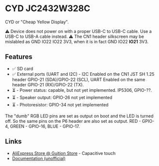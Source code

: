# CYD JC2432W328C

CYD or "Cheap Yellow Display". 

⚠️ Device does not power on with a proper USB-C to USB-C cable. Use a USB-C to USB-A cable instead.
⚠️ The CN1 header silkscreen may be mislabled as GND IO22 IO22 3V3, when it is in fact GND IO22 **IO21** 3V3.

## Features

- ✅ SD card
- ✅ External ports (UART and I2C) - I2C Enabled on the CN1 JST SH 1.25 header GPIO-21 (SDA)/GPIO-22 (SCL), UART Enabled on the same header GPIO-21 (RX)/GPIO-22 (TX).
- ⏳ - Power status: capable, but not yet implemented. IP5306, GPIO-??.
- ⏳ - Speaker output: GPIO-26 not yet implemented
- ⏳ - Photoresistor: GPIO-34 not yet implemented

The "dumb" RGB LED pins are set as output on boot and the LED is turned off. So the same pins on the P6 header are also set as output. RED - GPIO-4, GREEN - GPIO-16, BLUE - GPIO-17.

## Links

- [AliExpress Store @ Guition Store](https://www.aliexpress.com/item/1005006732002132.html) - Capacitive touch
- [Documentation (unofficial)](https://github.com/Shadowtrance/jc2432w328c)

